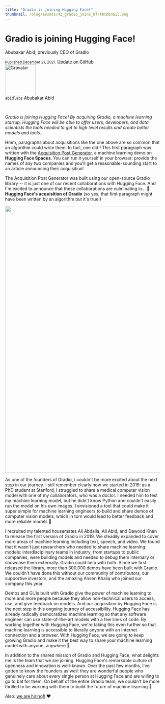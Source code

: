 ```yaml
---
title: "Gradio is joining Hugging Face!"
thumbnail: /blog/assets/42_gradio_joins_hf/thumbnail.png
---
```


<h1>Gradio is joining Hugging Face!</h1>
<p>Abubakar Abid, previously CEO of Gradio</p>

<div class="blog-metadata">
    <small>Published December 21, 2021.</small>
    <a target="_blank" class="btn no-underline text-sm mb-5 font-sans" href="https://github.com/huggingface/blog/blob/master/gradio-joins-hf.md">
        Update on GitHub
    </a>
</div>

<div class="author-card">
    <a href="/abidlabs">
        <img class="avatar avatar-user" src="https://avatars.githubusercontent.com/u/1778297?v=4" width="100" title="Gravatar">
        <div class="bfc">
            <code>abidlabs</code>
            <span class="fullname">Abubakar Abid</span>
        </div>
    </a>
</div>

<p>&nbsp;</p>

_Gradio is joining Hugging Face! By acquiring Gradio, a machine learning startup, Hugging Face will be able to offer users, developers, and data scientists the tools needed to get to high level results and create better models and tools..._

Hmm, paragraphs about acquisitions like the one above are so common that an algorithm could write them. In
fact, one did!! This first paragraph was written with the [Acquisition Post Generator](https://huggingface.co/spaces/abidlabs/The-Acquisition-Post-Generator), a machine learning demo on **Hugging Face Spaces**. You can run it yourself in your browser: provide the names of any two companies and you'll get a reasonable-sounding start to an article announcing their acquisition!

The Acquisition Post Generator was built using our open-source Gradio library -- it is just one of our recent collaborations with Hugging Face. And I'm excited to announce that these collaborations are culminating in... 🥁 **Hugging Face's acquisition of Gradio** (so yes, that first paragraph might have been written by
  an algorithm but it's true!)
  
  <img class="max-w-full mx-auto my-6" style="width: 54rem" src="/blog/assets/42_gradio_joins_hf/screenshot.png">

As one of the founders of Gradio, I couldn't be more excited about the next step in our journey. I still remember clearly how we started in 2019: as a PhD student at Stanford, I struggled to share a medical computer vision model with one of my collaborators, who was a doctor. I needed him to test my machine learning model, but he didn't know Python and couldn't easily run the model on his own images. I envisioned a tool that could make it super simple for machine learning engineers to build and share demos of computer vision models, which in turn would lead to better feedback and more reliable models 🔁

I recruited my talented housemates Ali Abdalla, Ali Abid, and Dawood Khan to release the first version of Gradio in 2019. We steadily expanded to cover more areas of machine learning including text, speech, and video. We found that it wasn't just researchers who needed to share machine learning models: interdisciplinary teams in industry, from startups to public companies, were building models and needed to debug them internally or showcase them externally. Gradio could help with both. Since we first released the library, more than 300,000 demos have been built with Gradio. We couldn't have done this without our community of contributors, our supportive investors, and the amazing Ahsen Khaliq who joined our company this year.

Demos and GUIs built with Gradio give the power of machine learning to more and more people because they allow non-technical users to access, use, and give feedback on models. And our acquisition by Hugging Face is the next step in this ongoing journey of accessibility. Hugging Face has already radically democratized machine learning so that any software engineer can use state-of-the-art models with a few lines of code. By working together with Hugging Face, we're taking this even further so that machine learning is accessible to literally anyone with an internet connection and a browser. With Hugging Face, we are going to keep growing Gradio and make it the best way to share your machine learning model with anyone, anywhere 🚀

In addition to the shared mission of Gradio and Hugging Face, what delights me is the team that we are joining. Hugging Face's remarkable culture of openness and innovation is well-known. Over the past few months, I've gotten to know the founders as well: they are wonderful people who genuinely care about every single person at Hugging Face and are willing to go to bat for them. On behalf of the entire Gradio team, we couldn't be more thrilled to be working with them to build the future of machine learning 🤗

Also: [we are hiring!!](https://apply.workable.com/huggingface/) ❤️

